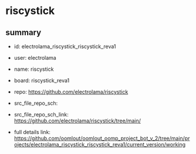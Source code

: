 # riscystick
 
## summary 
* id: electrolama_riscystick_riscystick_reva1
* user: electrolama
* name: riscystick
* board: riscystick_reva1
* repo: https://github.com/electrolama/riscystick



* src_file_repo_sch: 
* src_file_repo_sch_link: https://github.com/electrolama/riscystick/tree/main/
* full details link: https://github.com/oomlout/oomlout_oomp_project_bot_v_2/tree/main/projects/electrolama_riscystick_riscystick_reva1/current_version/working  







